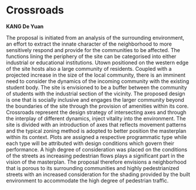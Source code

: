# Crossroads

**KANG De Yuan**

The proposal is initiated from an analysis of the surrounding environment, an effort to extract the innate character of the neighborhood to more sensitively respond and provide for the communities to be affected. The functions lining the periphery of the site can be categorised into either industrial or educational institutions. Utown positioned on the western edge of the site hosts also a large community of residents. 
Coupled with a projected increase in the size of the local community, there is an imminent need to consider the dynamics of the incoming community with the existing student body.
The site is envisioned to be a buffer between the community of students with the industrial section of the vicinity. The proposed design is one that is socially inclusive and engages the larger community beyond the boundaries of the site through the provision of amenities within its core. 
Crossroads represent the design strategy of intersecting axes and through the interplay of different dynamics, inject vitality into the environment. The site is divided with an introduction of axes that reflects movement patterns and the typical zoning method is adopted to better position the masterplan within its context. Plots are assigned a respective programmatic type while each type will be attributed with design conditions which govern their performance. 
A high degree of consideration was placed on the conditions of the streets as increasing pedestrian flows plays a significant part in the vision of the masterplan. The proposal therefore envisions a neighborhood that is porous to its surrounding communities and highly pedestrianized streets with an increased consideration for the shading provided by the built environment to accommodate the high degree of pedestrian traffic.
